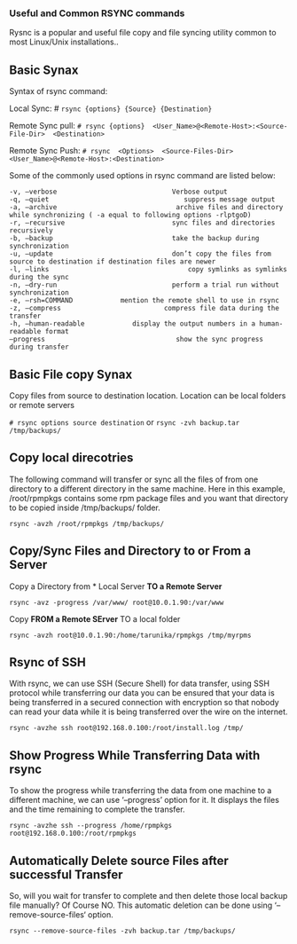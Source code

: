 ### Useful and Common RSYNC commands  ###

Rysnc is a popular and useful file copy and file syncing utility common to most Linux/Unix installations..

## Basic Synax ##

Syntax of rsync command:

Local Sync: # `rsync {options} {Source} {Destination}`

Remote Sync pull: `# rsync {options}  <User_Name>@<Remote-Host>:<Source-File-Dir>  <Destination>`

Remote Sync Push: `# rsync  <Options>  <Source-Files-Dir>   <User_Name>@<Remote-Host>:<Destination>`

Some of the commonly used options in rsync command are listed below:
```
-v, –verbose                             Verbose output
-q, –quiet                                  suppress message output
-a, –archive                              archive files and directory while synchronizing ( -a equal to following options -rlptgoD)
-r, –recursive                           sync files and directories recursively
-b, –backup                              take the backup during synchronization
-u, –update                              don’t copy the files from source to destination if destination files are newer
-l, –links                                   copy symlinks as symlinks during the sync
-n, –dry-run                             perform a trial run without synchronization
-e, –rsh=COMMAND            mention the remote shell to use in rsync
-z, –compress                          compress file data during the transfer
-h, –human-readable            display the output numbers in a human-readable format
–progress                                 show the sync progress during transfer
```


## Basic File copy Synax ##

Copy files from source to destination  location. Location can be local folders or remote servers

`# rsync options source destination`
or 
`rsync -zvh backup.tar /tmp/backups/`

## Copy local direcotries ##
The following command will transfer or sync all the files of from one directory to a different directory in the same machine. Here in this example, /root/rpmpkgs contains some rpm package files and you want that directory to be copied inside /tmp/backups/ folder.

`rsync -avzh /root/rpmpkgs /tmp/backups/`

##  Copy/Sync Files and Directory to or From a Server ##

Copy a Directory from * Local Server **TO  a Remote Server**

`rsync -avz -progress /var/www/ root@10.0.1.90:/var/www`

Copy **FROM  a Remote SErver** TO a local folder

`rsync -avzh root@10.0.1.90:/home/tarunika/rpmpkgs /tmp/myrpms`

## Rsync of SSH ##

With rsync, we can use SSH (Secure Shell) for data transfer, using SSH protocol while transferring our data you can be ensured that your data is being transferred in a secured connection with encryption so that nobody can read your data while it is being transferred over the wire on the internet.

`rsync -avzhe ssh root@192.168.0.100:/root/install.log /tmp/`


## Show Progress While Transferring Data with rsync ##

To show the progress while transferring the data from one machine to a different machine, we can use ‘–progress’ option for it. It displays the files and the time remaining to complete the transfer.

`rsync -avzhe ssh --progress /home/rpmpkgs root@192.168.0.100:/root/rpmpkgs`


## Automatically Delete source Files after successful Transfer ##
So, will you wait for transfer to complete and then delete those local backup file manually? Of Course NO. This automatic deletion can be done using ‘–remove-source-files‘ option.

`rsync --remove-source-files -zvh backup.tar /tmp/backups/`


